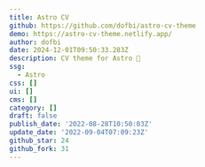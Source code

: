 ```yaml
---
title: Astro CV
github: https://github.com/dofbi/astro-cv-theme
demo: https://astro-cv-theme.netlify.app/
author: dofbi
date: 2024-12-01T09:50:33.283Z
description: CV theme for Astro 🚀
ssg:
  - Astro
css: []
ui: []
cms: []
category: []
draft: false
publish_date: '2022-08-28T10:50:03Z'
update_date: '2022-09-04T07:09:23Z'
github_star: 24
github_fork: 31
---
```

